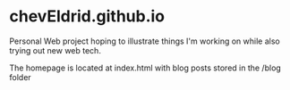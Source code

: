 # chevEldrid.github.io
Personal Web project hoping to illustrate things I'm working on while also trying out new web tech.

The homepage is located at index.html with blog posts stored in the /blog folder